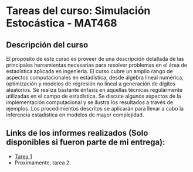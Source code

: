 # Tareas del curso: Simulación Estocástica - MAT468

## Descripción del curso

El propósito de este curso es proveer de una descripción detallada de las principales herramientas necesarias para resolver problemas en el área de estadística aplicada en ingeniería. El curso cubre un amplio rango de aspectos computacionales en estadística, desde álgebra lineal numérica, optimización y modelos de regresión no lineal a generación de dígitos aleatorios. Se realiza bastante énfasis en aquellas técnicas regularmente utilizadas en el campo de estadística. Se discute algunos aspectos de la implementación computacional y se ilustra los resultados a través de ejemplos. Los procedimientos descritos se aplicarán para llevar a cabo la inferencia estadística en modelos de mayor complejidad.

## Links de los informes realizados (Solo disponibles si fueron parte de mi entrega):
* [Tarea 1](https://www.overleaf.com/read/ffxqtbmyvgrw#bf998c)
* Proximamente, tarea 2.
